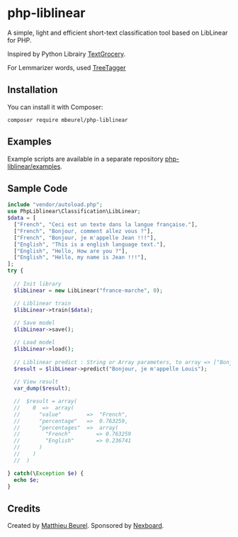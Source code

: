 # php-liblinear

A simple, light and efficient short-text classification tool based on LibLinear for PHP.

Inspired by Python Librairy [TextGrocery](https://github.com/2shou/TextGrocery).

For Lemmarizer words, used [TreeTagger](https://www.cis.uni-muenchen.de/~schmid/tools/TreeTagger)

## Installation

You can install it with Composer:

```
composer require mbeurel/php-liblinear
```

## Examples

Example scripts are available in a separate repository [php-liblinear/examples](https://github.com).

## Sample Code
```php
include "vendor/autoload.php";
use PhpLiblinear\Classification\LibLinear;
$data = [
  ["French", "Ceci est un texte dans la langue française."],
  ["French", "Bonjour, comment allez vous ?"],
  ["French", "Bonjour, je m'appelle Jean !!!"],
  ["English", "This is a english language text."],
  ["English", "Hello, How are you ?"],
  ["English", "Hello, my name is Jean !!!"],
];
try {
  
  // Init library
  $libLinear = new LibLinear("france-marche", 0);

  // Liblinear train
  $libLinear->train($data);
  
  // Save model
  $libLinear->save();

  // Load model
  $libLinear->load();
  
  // Liblinear predict : String or Array parameters, to array => ["Bonjour, je m'appelle Louis", "Comment allez vous ?"]
  $result = $libLinear->predict("Bonjour, je m'appelle Louis");
  
  // View result
  var_dump($result);

  //  $result = array(
  //    0  =>  array(
  //      "value"        =>  "French",
  //      "percentage"   =>  0.763259,
  //      "percentages"  =>  array(
  //        "French"        => 0.763259
  //        "English"       => 0.236741
  //      )
  //    )
  //  )

} catch(\Exception $e) {
  echo $e;
}
```

## Credits

Created by [Matthieu Beurel](https://www.mbeurel.com). Sponsored by [Nexboard](https://www.nexboard.fr).